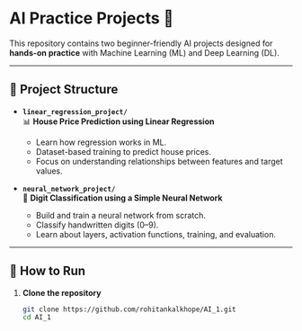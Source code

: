 # AI Practice Projects 🚀
  
This repository contains two beginner-friendly AI projects designed for **hands-on practice** with Machine Learning (ML) and Deep Learning (DL).

---

## 📁 Project Structure

- **`linear_regression_project/`**  
  📊 **House Price Prediction using Linear Regression**  
  - Learn how regression works in ML.  
  - Dataset-based training to predict house prices.  
  - Focus on understanding relationships between features and target values.  

- **`neural_network_project/`**  
  🔢 **Digit Classification using a Simple Neural Network**  
  - Build and train a neural network from scratch.  
  - Classify handwritten digits (0–9).  
  - Learn about layers, activation functions, training, and evaluation.  

---

## 🚀 How to Run

1. **Clone the repository**
   ```bash
   git clone https://github.com/rohitankalkhope/AI_1.git
   cd AI_1

